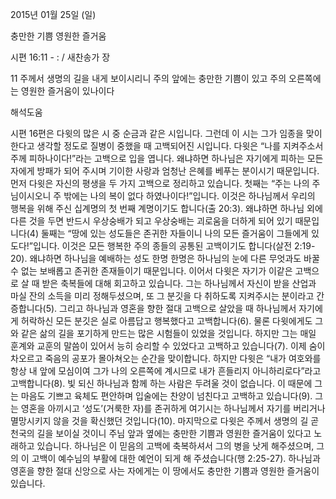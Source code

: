 2015년 01월 25일 (일)

충만한 기쁨 영원한 즐거움



시편 16:11 - : / 새찬송가  장


11 주께서 생명의 길을 내게 보이시리니 주의 앞에는 충만한 기쁨이 있고 주의 오른쪽에는 영원한 즐거움이 있나이다

해석도움





시편 16편은 다윗의 많은 시 중 순금과 같은 시입니다. 그런데 이 시는 그가 임종을 맞이한다고 생각할 정도로 질병이 중했을 때 고백되어진 시입니다. 다윗은 “나를 지켜주소서 주께 피하나이다!”라는 고백으로 입을 엽니다. 왜냐하면 하나님은 자기에게 피하는 모든 자에게 방패가 되어 주시며 기이한 사랑과 엄청난 은혜를 베푸는 분이시기 때문입니다. 먼저 다윗은 자신의 평생을 두 가지 고백으로 정리하고 있습니다. 첫째는 “주는 나의 주님이시오니 주 밖에는 나의 복이 없다 하였나이다!”입니다. 이것은 하나님께서 우리의 행복을 위해 주신 십계명의 첫 번째 계명이기도 합니다(출 20:3). 왜냐하면 하나님 외에 다른 것을 두면 반드시 우상숭배가 되고 우상숭배는 괴로움을 더하게 되어 있기 때문입니다(4) 둘째는 “땅에 있는 성도들은 존귀한 자들이니 나의 모든 즐거움이 그들에게 있도다!”입니다. 이것은 모든 행복한 주의 종들의 공통된 고백이기도 합니다(살전 2:19-20). 왜냐하면 하나님을 예배하는 성도 한명 한명은 하나님의 눈에 다른 무엇과도 바꿀 수 없는 보배롭고 존귀한 존재들이기 때문입니다. 
이어서 다윗은 자기가 이같은 고백으로 살 때 받은 축복들에 대해 회고하고 있습니다. 그는 하나님께서 자신이 받을 산업과 마실 잔의 소득을 미리 정해두셨으며, 또 그 분깃을 다 취하도록 지켜주시는 분이라고 간증합니다(5). 그리고 하나님과 영혼을 향한 절대 고백으로 살았을 때 하나님께서 자기에게 허락하신 모든 분깃은 실로 아름답고 행복했다고 고백합니다(6).  물론 다윗에게도 그와 같은 삶의 길을 포기하게 만드는 많은 시험들이 있었을 것입니다. 하지만 그는 매일 훈계와 교훈의 말씀이 있어서 능히 승리할 수 있었다고 고백하고 있습니다(7). 이제 숨이 차오르고 죽음의 공포가 몰아쳐오는 순간을 맞이합니다. 하지만 다윗은  “내가 여호와를 항상 내 앞에 모심이여 그가 나의 오른쪽에 계시므로 내가 흔들리지 아니하리로다”라고 고백합니다(8). 빛 되신 하나님과 함께 하는 사람은 두려울 것이 없습니다. 이 때문에 그는 마음도 기쁘고 육체도 편안하며 입술에는 찬양이 넘친다고 고백하고 있습니다(9). 그는 영혼을 아끼시고 ‘성도’(거룩한 자)를 존귀하게 여기시는 하나님께서 자기를 버리거나 멸망시키지 않을 것을 확신했던 것입니다(10). 마지막으로 다윗은 주께서 생명의 길 곧 천국의 길을 보이실 것이니 주님 앞과 옆에는 충만한 기쁨과 영원한 즐거움이 있다고 노래하고 있습니다. 하나님은 이 믿음의 고백에 축복하셔서 그의 병을 낫게 해주셨으며, 그의 이 고백이 예수님의 부활에 대한 예언이 되게 해 주셨습니다(행 2:25-27). 하나님과 영혼을 향한 절대 신앙으로 사는 자에게는 이 땅에서도 충만한 기쁨과 영원한 즐거움이 있습니다.